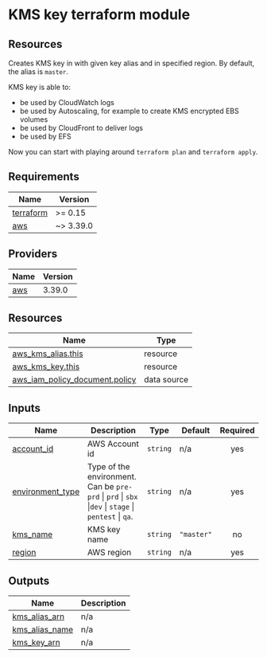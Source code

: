 # KMS key terraform module

## Resources

Creates KMS key in with given key alias and in specified region. By default, the alias is `master`.

KMS key is able to:
- be used by CloudWatch logs
- be used by Autoscaling, for example to create KMS encrypted EBS volumes
- be used by CloudFront to deliver logs
- be used by EFS 

Now you can start with playing around `terraform plan` and `terraform apply`.

## Requirements

| Name | Version |
|------|---------|
| <a name="requirement_terraform"></a> [terraform](#requirement\_terraform) | >= 0.15 |
| <a name="requirement_aws"></a> [aws](#requirement\_aws) | ~> 3.39.0 |

## Providers

| Name | Version |
|------|---------|
| <a name="provider_aws"></a> [aws](#provider\_aws) | 3.39.0 |

## Resources

| Name | Type |
|------|------|
| [aws_kms_alias.this](https://registry.terraform.io/providers/hashicorp/aws/latest/docs/resources/kms_alias) | resource |
| [aws_kms_key.this](https://registry.terraform.io/providers/hashicorp/aws/latest/docs/resources/kms_key) | resource |
| [aws_iam_policy_document.policy](https://registry.terraform.io/providers/hashicorp/aws/latest/docs/data-sources/iam_policy_document) | data source |

## Inputs

| Name | Description | Type | Default | Required |
|------|-------------|------|---------|:--------:|
| <a name="input_account_id"></a> [account\_id](#input\_account\_id) | AWS Account id | `string` | n/a | yes |
| <a name="input_environment_type"></a> [environment\_type](#input\_environment\_type) | Type of the environment. Can be `pre-prd` \| `prd` \| `sbx` \|`dev` \| `stage` \| `pentest` \| `qa`. | `string` | n/a | yes |
| <a name="input_kms_name"></a> [kms\_name](#input\_kms\_name) | KMS key name | `string` | `"master"` | no |
| <a name="input_region"></a> [region](#input\_region) | AWS region | `string` | n/a | yes |


## Outputs

| Name | Description |
|------|-------------|
| <a name="output_kms_alias_arn"></a> [kms\_alias\_arn](#output\_kms\_alias\_arn) | n/a |
| <a name="output_kms_alias_name"></a> [kms\_alias\_name](#output\_kms\_alias\_name) | n/a |
| <a name="output_kms_key_arn"></a> [kms\_key\_arn](#output\_kms\_key\_arn) | n/a |
